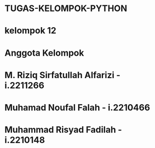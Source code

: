 # TUGAS-KELOMPOK-PYTHON
# kelompok 12
# Anggota Kelompok
# M. Riziq Sirfatullah Alfarizi - i.2211266
# Muhamad  Noufal Falah - i.2210466
# Muhammad  Risyad Fadilah - i.2210148

